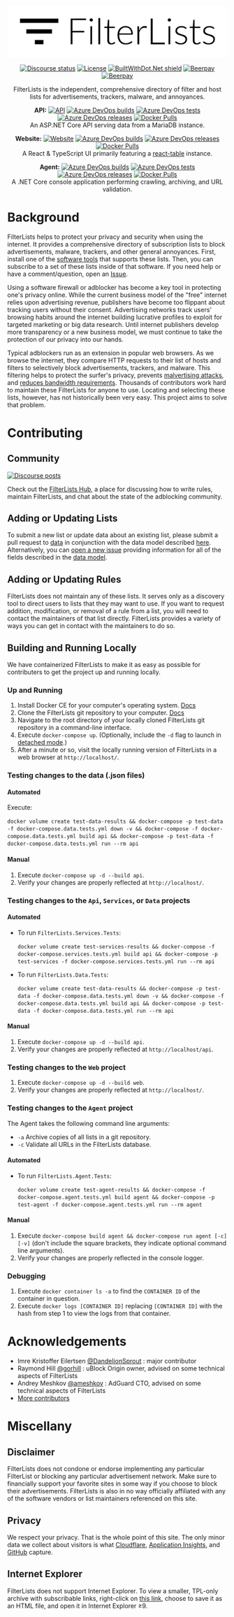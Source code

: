 <p align="center"><img src="https://github.com/collinbarrett/FilterLists/blob/master/imgs/logo_filterlists.png"></p>

<p align="center"><a href="https://hub.filterlists.com"><img alt="Discourse status" src="https://img.shields.io/discourse/https/hub.filterlists.com/status.svg"></a>
<a href="https://github.com/collinbarrett/FilterLists/blob/master/LICENSE"><img alt="License" src="https://img.shields.io/github/license/collinbarrett/filterlists.svg"></a>
<a href="https://builtwithdot.net/project/125/filterlists"><img src="https://builtwithdot.net/project/125/filterlists/badge" alt="BuiltWithDot.Net shield" /></a>
<a href="https://beerpay.io/collinbarrett/FilterLists"><img src="https://beerpay.io/collinbarrett/FilterLists/badge.svg?style=beer-square" alt="Beerpay" /></a>
<a href="https://beerpay.io/collinbarrett/FilterLists?focus=wish"><img src="https://beerpay.io/collinbarrett/FilterLists/make-wish.svg?style=flat-square" alt="Beerpay" /></a></p>

<p align="center">FilterLists is the independent, comprehensive directory of filter and host lists for advertisements, trackers, malware, and annoyances.</p>

<p align="center"><b>API:</b> <a href="https://filterlists.com/api/v1/lists"><img src="https://img.shields.io/website-up-down-green-red/http/shields.io.svg?label=API" alt="API" /></a>
<a href="https://dev.azure.com/collinbarrett/FilterLists/_build/latest?definitionId=3"><img src="https://img.shields.io/azure-devops/build/collinbarrett/FilterLists/3.svg" alt="Azure DevOps builds" /></a>
<a href="https://dev.azure.com/collinbarrett/FilterLists/_test/analytics?definitionId=3&contextType=build"><img alt="Azure DevOps tests" src="https://img.shields.io/azure-devops/tests/collinbarrett/FilterLists/3.svg"></a>
<a href="https://dev.azure.com/collinbarrett/FilterLists/_release?definitionId=3"><img src="https://img.shields.io/azure-devops/release/collinbarrett/b06a3d5c-459e-4789-9735-0f5969006fe8/3/4.svg" alt="Azure DevOps releases" /></a>
<a href="https://hub.docker.com/r/collinbarrett/filterlists.api"><img src="https://img.shields.io/docker/pulls/collinbarrett/filterlists.api.svg" alt="Docker Pulls" /></a>
<br/>An ASP.NET Core API serving data from a MariaDB instance.</p>

<p align="center"><b>Website:</b> <a href="https://filterlists.com/"><img src="https://img.shields.io/website-up-down-green-red/http/shields.io.svg" alt="Website" /></a>
<a href="https://dev.azure.com/collinbarrett/FilterLists/_build/latest?definitionId=12"><img src="https://img.shields.io/azure-devops/build/collinbarrett/FilterLists/12.svg" alt="Azure DevOps builds" /></a>
<a href="https://dev.azure.com/collinbarrett/FilterLists/_release?definitionId=4"><img src="https://img.shields.io/azure-devops/release/collinbarrett/b06a3d5c-459e-4789-9735-0f5969006fe8/4/5.svg" alt="Azure DevOps releases" /></a>
<a href="https://hub.docker.com/r/collinbarrett/filterlists.web"><img src="https://img.shields.io/docker/pulls/collinbarrett/filterlists.web.svg" alt="Docker Pulls" /></a>
<br/>A React & TypeScript UI primarily featuring a <a href="https://www.npmjs.com/package/react-table">react-table</a> instance.</p>

<p align="center"><b>Agent:</b> 
<a href="https://dev.azure.com/collinbarrett/FilterLists/_build/latest?definitionId=17"><img src="https://img.shields.io/azure-devops/build/collinbarrett/FilterLists/17.svg" alt="Azure DevOps builds" /></a>
<a href="https://dev.azure.com/collinbarrett/FilterLists/_test/analytics?definitionId=17&contextType=build"><img alt="Azure DevOps tests" src="https://img.shields.io/azure-devops/tests/collinbarrett/FilterLists/17.svg"></a>
<a href="https://dev.azure.com/collinbarrett/FilterLists/_release?definitionId=6"><img src="https://img.shields.io/azure-devops/release/collinbarrett/b06a3d5c-459e-4789-9735-0f5969006fe8/6/7.svg" alt="Azure DevOps releases" /></a>
<a href="https://hub.docker.com/r/collinbarrett/filterlists.agent"><img src="https://img.shields.io/docker/pulls/collinbarrett/filterlists.agent.svg" alt="Docker Pulls" /></a>
<br/>A .NET Core console application performing crawling, archiving, and URL validation.</p>

# Background

FilterLists helps to protect your privacy and security when using the internet. It provides a comprehensive directory of subscription lists to block advertisements, malware, trackers, and other general annoyances. First, install one of the [software tools](https://github.com/collinbarrett/FilterLists/blob/master/data/Software.json) that supports these lists. Then, you can subscribe to a set of these lists inside of that software. If you need help or have a comment/question, open an [Issue](https://github.com/collinbarrett/FilterLists/issues).

Using a software firewall or adblocker has become a key tool in protecting one's privacy online. While the current business model of the "free" internet relies upon advertising revenue, publishers have become too flippant about tracking users without their consent. Advertising networks track users' browsing habits around the internet building lucrative profiles to exploit for targeted marketing or big data research. Until internet publishers develop more transparency or a new business model, we must continue to take the protection of our privacy into our hands.

Typical adblockers run as an extension in popular web browsers. As we browse the internet, they compare HTTP requests to their list of hosts and filters to selectively block advertisements, trackers, and malware. This filtering helps to protect the surfer's privacy, prevents [malvertising attacks](http://www.wired.com/insights/2014/11/malvertising-is-cybercriminals-latest-sweet-spot/ "Why Malvertising Is Cybercriminals' Latest Sweet Spot - Wired"), and [reduces bandwidth requirements](http://venturebeat.com/2015/07/08/blocking-ads-can-cut-network-traffic-25-to-40-study-shows/ "Blocking Ads Can Cut Network Traffic 25% to 40%, Study Shows - VentureBeat"). Thousands of contributors work hard to maintain these FilterLists for anyone to use. Locating and selecting these lists, however, has not historically been very easy. This project aims to solve that problem.

# Contributing

## Community

<a href="https://hub.filterlists.com"><img alt="Discourse posts" src="https://img.shields.io/discourse/https/hub.filterlists.com/posts.svg"></a>

Check out the <a href="https://hub.filterlists.com">FilterLists Hub</a>, a place for discussing how to write rules, maintain FilterLists, and chat about the state of the adblocking community.

## Adding or Updating Lists

To submit a new list or update data about an existing list, please submit a pull request to [data](https://github.com/collinbarrett/FilterLists/tree/master/data) in conjunction with the data model described [here](https://github.com/collinbarrett/FilterLists/wiki/Data-Model_sidebar). Alternatively, you can [open a new issue](https://github.com/collinbarrett/FilterLists/issues/new) providing information for all of the fields described in the [data model](https://github.com/collinbarrett/FilterLists/wiki/Data-Model_sidebar).

## Adding or Updating Rules

FilterLists does not maintain any of these lists. It serves only as a discovery tool to direct users to lists that they may want to use. If you want to request addition, modification, or removal of a rule from a list, you will need to contact the maintainers of that list directly. FilterLists provides a variety of ways you can get in contact with the maintainers to do so.

## Building and Running Locally

We have containerized FilterLists to make it as easy as possible for contributers to get the project up and running locally.

### Up and Running

1. Install Docker CE for your computer's operating system. [Docs](https://docs.docker.com/install/)
2. Clone the FilterLists git repository to your computer. [Docs](https://help.github.com/en/articles/cloning-a-repository)
3. Navigate to the root directory of your locally cloned FilterLists git repository in a command-line interface.
4. Execute `docker-compose up`. (Optionally, include the `-d` flag to launch in [detached mode](https://docs.docker.com/compose/reference/up/).)
5. After a minute or so, visit the locally running version of FilterLists in a web browser at `http://localhost/`.

### Testing changes to the data (.json files)

#### Automated

Execute:

`docker volume create test-data-results && docker-compose -p test-data -f docker-compose.data.tests.yml down -v && docker-compose -f docker-compose.data.tests.yml build api && docker-compose -p test-data -f docker-compose.data.tests.yml run --rm api`

#### Manual

1. Execute `docker-compose up -d --build api`.
2. Verify your changes are properly reflected at `http://localhost/`.

### Testing changes to the `Api`, `Services`, or `Data` projects

#### Automated

- To run `FilterLists.Services.Tests`:

  `docker volume create test-services-results && docker-compose -f docker-compose.services.tests.yml build api && docker-compose -p test-services -f docker-compose.services.tests.yml run --rm api`

- To run `FilterLists.Data.Tests`:

  `docker volume create test-data-results && docker-compose -p test-data -f docker-compose.data.tests.yml down -v && docker-compose -f docker-compose.data.tests.yml build api && docker-compose -p test-data -f docker-compose.data.tests.yml run --rm api`

#### Manual

1. Execute `docker-compose up -d --build api`.
2. Verify your changes are properly reflected at `http://localhost/api`.

### Testing changes to the `Web` project

1. Execute `docker-compose up -d --build web`.
2. Verify your changes are properly reflected at `http://localhost/`.

### Testing changes to the `Agent` project

The Agent takes the following command line arguments:

- `-a` Archive copies of all lists in a git repository.
- `-c` Validate all URLs in the FilterLists database.

#### Automated

- To run `FilterLists.Agent.Tests`:

  `docker volume create test-agent-results && docker-compose -f docker-compose.agent.tests.yml build agent && docker-compose -p test-agent -f docker-compose.agent.tests.yml run --rm agent`

#### Manual

1. Execute `docker-compose build agent && docker-compose run agent [-c] [-v]` (don't include the square brackets, they indicate optional command line arguments).
2. Verify your changes are properly reflected in the console logger.

### Debugging

1. Execute `docker container ls -a` to find the `CONTAINER ID` of the container in question.
2. Execute `docker logs [CONTAINER ID]` replacing `[CONTAINER ID]` with the hash from step 1 to view the logs from that container.

# Acknowledgements

  - Imre Kristoffer Eilertsen [@DandelionSprout](https://github.com/DandelionSprout) : major contributor
  - Raymond Hill [@gorhill](https://github.com/gorhill) : uBlock Origin owner, advised on some technical aspects of FilterLists
  - Andrey Meshkov [@ameshkov](https://github.com/ameshkov) : AdGuard CTO, advised on some technical aspects of FilterLists
  - [More contributors](https://github.com/collinbarrett/FilterLists/graphs/contributors)

# Miscellany

## Disclaimer

FilterLists does not condone or endorse implementing any particular FilterList or blocking any particular advertisement network. Make sure to financially support your favorite sites in some way if you choose to block their advertisements. FilterLists is also in no way officially affiliated with any of the software vendors or list maintainers referenced on this site.

## Privacy

We respect your privacy. That is the whole point of this site. The only minor data we collect about visitors is what [Cloudflare](https://www.cloudflare.com/analytics/), [Application Insights](https://docs.microsoft.com/en-us/azure/application-insights/app-insights-data-retention-privacy), and [GitHub](https://help.github.com/articles/github-privacy-statement/) capture.

## Internet Explorer

FilterLists does not support Internet Explorer. To view a smaller, TPL-only archive with subscribable links, right-click on [this link](https://raw.githubusercontent.com/collinbarrett/FilterLists/master/data/TPLSubscriptionAssistant.html), choose to save it as an HTML file, and open it in Internet Explorer ≥9.
